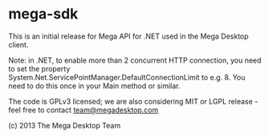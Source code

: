 mega-sdk
========

This is an initial release for Mega API for .NET used in the Mega Desktop client.

Note: in .NET, to enable more than 2 concurrent HTTP connection, you need to set the property
System.Net.ServicePointManager.DefaultConnectionLimit to e.g. 8. You need to do this once in your Main method or similar.

The code is GPLv3 licensed; we are also considering MIT or LGPL release - feel free to contact team@megadesktop.com

(c) 2013 The Mega Desktop Team
